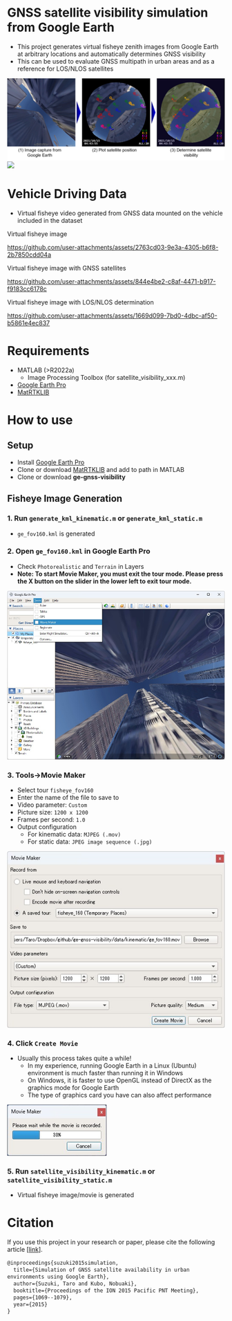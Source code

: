 # GNSS satellite visibility simulation from Google Earth
- This project generates virtual fisheye zenith images from Google Earth at arbitrary locations and automatically determines GNSS visibility
- This can be used to evaluate GNSS multipath in urban areas and as a reference for LOS/NLOS satellites

<img width="600" src="https://github.com/taroz/Misc/blob/master/data/ge-gnss-visibility/static.png?raw=true">

<img width="600" src="https://github.com/taroz/Misc/blob/master/data/ge-gnss-visibility/fisheye_merge.gif?raw=true">

# Vehicle Driving Data
- Virtual fisheye video generated from GNSS data mounted on the vehicle included in the dataset

Virtual fisheye image

https://github.com/user-attachments/assets/2763cd03-9e3a-4305-b6f8-2b7850cdd04a

Virtual fisheye image with GNSS satellites

https://github.com/user-attachments/assets/844e4be2-c8af-4471-b917-f9183cc6178c

Virtual fisheye image with LOS/NLOS determination

https://github.com/user-attachments/assets/1669d099-7bd0-4dbc-af50-b5861e4ec837

# Requirements
- MATLAB (>R2022a)
  - Image Processing Toolbox (for satellite_visibility_xxx.m) 
- [Google Earth Pro](https://www.google.com/earth/about/versions/#earth-pro)
- [MatRTKLIB](https://github.com/taroz/MatRTKLIB)

# How to use
## Setup
- Install [Google Earth Pro](https://www.google.com/earth/about/versions/#earth-pro)
- Clone or download [MatRTKLIB](https://github.com/taroz/MatRTKLIB) and add to path in MATLAB
- Clone or download **ge-gnss-visibility**

## Fisheye Image Generation
### 1. Run `generate_kml_kinematic.m` or `generate_kml_static.m`
- `ge_fov160.kml` is generated

### 2. Open `ge_fov160.kml` in Google Earth Pro
- Check `Photorealistic` and `Terrain` in Layers
- **Note: To start Movie Maker, you must exit the tour mode. Please press the X button on the slider in the lower left to exit tour mode.**

<img width="600" src="https://github.com/taroz/Misc/blob/master/data/ge-gnss-visibility/cap1.jpg?raw=true">

### 3. Tools->Movie Maker
- Select tour `fisheye_fov160`
- Enter the name of the file to save to
- Video parameter: `Custom`
- Picture size: `1200 x 1200`
- Frames per second: `1.0`
- Output configuration
  - For kinematic data: `MJPEG (.mov)`
  - For static data: `JPEG image sequence (.jpg)`

![](https://github.com/taroz/Misc/blob/master/data/ge-gnss-visibility/cap2.jpg?raw=true) 

### 4. Click `Create Movie`
- Usually this process takes quite a while!
  - In my experience, running Google Earth in a Linux (Ubuntu) environment is much faster than running it in Windows
  - On Windows, it is faster to use OpenGL instead of DirectX as the graphics mode for Google Earth
  - The type of graphics card you have can also affect performance

![](https://github.com/taroz/Misc/blob/master/data/ge-gnss-visibility/cap3.jpg?raw=true) 

### 5. Run `satellite_visibility_kinematic.m` or `satellite_visibility_static.m`
- Virtual fisheye image/movie is generated

# Citation
If you use this project in your research or paper, please cite the following article \[[link](https://github.com/taroz/Misc/blob/master/data/ge-gnss-visibility/IONPNT2015.pdf?raw=true)\].
```
@inproceedings{suzuki2015simulation,
  title={Simulation of GNSS satellite availability in urban environments using Google Earth},
  author={Suzuki, Taro and Kubo, Nobuaki},
  booktitle={Proceedings of the ION 2015 Pacific PNT Meeting},
  pages={1069--1079},
  year={2015}
}
```
